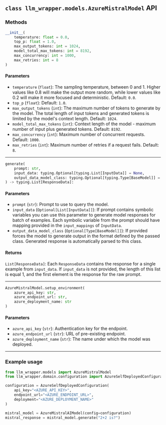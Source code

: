 ## `class llm_wrapper.models.AzureMistralModel` API
### Methods
```python
__init__(
    temperature: float = 0.0,
    top_p: float = 1.0,
    max_output_tokens: int = 1024,
    model_total_max_tokens: int = 8192,
    max_concurrency: int = 1000,
    max_retries: int = 8
)
```
#### Parameters
- `temperature` (`float`): The sampling temperature, between 0 and 1. Higher values like 0.8 will make the output more
   random, while lower values like 0.2 will make it more focused and deterministic. Default: `0.0`.
- `top_p` (`float`): Default: `1.0`.
- `max_output_tokens` (`int`): The maximum number of tokens to generate by the model. The total length of input tokens 
   and generated tokens is limited by the model's context length. Default: `1024`.
- `model_total_max_tokens` (`int`): Context length of the model - maximum number of input plus generated tokens.
   Default: `8192`.
- `max_concurrency` (`int`): Maximum number of concurrent requests. Default: `1000`.
- `max_retries` (`int`): Maximum number of retries if a request fails. Default: `8`.

---

```python
generate(
    prompt: str,
    input_data: typing.Optional[typing.List[InputData]] = None,
    output_data_model_class: typing.Optional[typing.Type[BaseModel]] = None
) -> typing.List[ResponseData]:
```
#### Parameters
- `prompt` (`str`): Prompt to use to query the model.
- `input_data` (`Optional[List[InputData]]`): If prompt contains symbolic variables you can use this parameter to
   generate model responses for batch of examples. Each symbolic variable from the prompt should have mapping provided
   in the `input_mappings` of `InputData`.
- `output_data_model_class` (`Optional[Type[BaseModel]]`): If provided forces the model to generate output in the
  format defined by the passed class. Generated response is automatically parsed to this class.

#### Returns
`List[ResponseData]`: Each `ResponseData` contains the response for a single example from `input_data`. If `input_data`
is not provided, the length of this list is equal 1, and the first element is the response for the raw prompt. 

---

```python
AzureMistralModel.setup_environment(
    azure_api_key: str,
    azure_endpoint_url: str,
    azure_deployment_name: str
)
```
#### Parameters
- `azure_api_key` (`str`): Authentication key for the endpoint.
- `azure_endpoint_url` (`str`): URL of pre-existing endpoint.
- `azure_deployment_name` (`str`): The name under which the model was deployed.

---

### Example usage
```python
from llm_wrapper.models import AzureMistralModel 
from llm_wrapper.domain.configuration import AzureSelfDeployedConfiguration

configuration = AzureSelfDeployedConfiguration(
    api_key="<AZURE_API_KEY>",
    endpoint_url="<AZURE_ENDPOINT_URL>",
    deployment="<AZURE_DEPLOYMENT_NAME>"
)

mistral_model = AzureMistralAIModel(config=configuration)
mistral_response = mistral_model.generate("2+2 is?")
```